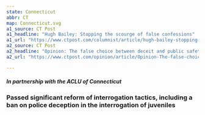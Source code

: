 ```yaml
---
state: Connecticut
abbr: CT
map: Connecticut.svg
a1_source: CT Post
a1_headline: "Hugh Bailey: Stopping the scourge of false confessions"
a1_url: "https://www.ctpost.com/columnist/article/hugh-bailey-stopping-the-scourge-of-false-17897724.php"
a2_source: CT Post
a2_headline: "Opinion: The false choice between deceit and public safety"
a2_url: "https://www.ctpost.com/opinion/article/Opinion-The-false-choice-between-deceit-and-17117030.php"

---
```

<h5>In partnership with the ACLU of Connecticut</h5>
<h3>Passed significant reform of interrogation tactics, including a ban on police deception in the interrogation of juveniles</h3>
